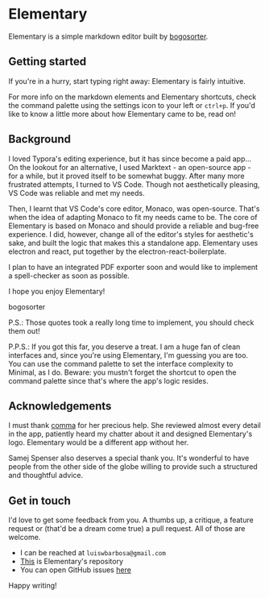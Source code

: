 # Elementary

Elementary is a simple markdown editor built by [bogosorter](https://bogosorter.github.io).



## Getting started

If you're in a hurry, start typing right away: Elementary is fairly intuitive.

For more info on the markdown elements and Elementary shortcuts, check the command palette using the settings icon to your left or `ctrl+p`. If you'd like to know a little more about how Elementary came to be, read on!



## Background

I loved Typora's editing experience, but it has since become a paid app... On the lookout for an alternative, I used Marktext - an open-source app - for a while, but it proved itself to be somewhat buggy. After many more frustrated attempts, I turned to VS Code. Though not aesthetically pleasing, VS Code was reliable and met my needs.

Then, I learnt that VS Code's core editor, Monaco, was open-source. That's when the idea of adapting Monaco to fit my needs came to be. The core of Elementary is based on Monaco and should provide a reliable and bug-free experience. I did, however, change all of the editor's styles for aesthetic's sake, and built the logic that makes this a standalone app. Elementary uses electron and react, put together by the electron-react-boilerplate.

I plan to have an integrated PDF exporter soon and would like to implement a spell-checker as soon as possible.

I hope you enjoy Elementary!

bogosorter

P.S.: Those quotes took a really long time to implement, you should check them out!

P.P.S.: If you got this far, you deserve a treat. I am a huge fan of clean interfaces and, since you're using Elementary, I'm guessing you are too. You can use the command palette to set the interface complexity to Minimal, as I do. Beware: you mustn't forget the shortcut to open the command palette since that's where the app's logic resides.



## Acknowledgements

I must thank [comma](https://github.com/useyourcommas) for her precious help. She reviewed almost every detail in the app, patiently heard my chatter about it and designed Elementary's logo. Elementary would be a different app without her.

Samej Spenser also deserves a special thank you. It's wonderful to have people from the other side of the globe willing to provide such a structured and thoughtful advice.


## Get in touch

I'd love to get some feedback from you. A thumbs up, a critique, a feature request or (that'd be a dream come true) a pull request. All of those are welcome.

- I can be reached at `luiswbarbosa@gmail.com`
- [This](https://github.com/bogosorter/elementary) is Elementary's repository
- You can open GitHub issues [here](https://github.com/bogosorter/elementary/issues)

Happy writing! 
